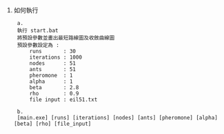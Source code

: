 1. 如何執行

		a. 
		執行 start.bat 
		將預設參數並畫出最短路線圖及收斂曲線圖
		預設參數設定為 :
			runs       : 30
			iterations : 1000
			nodes      : 51
			ants       : 51
			pheromone  : 1
			alpha      : 1
			beta       : 2.8
			rho        : 0.9
			file input : eil51.txt

		b.
		[main.exe] [runs] [iterations] [nodes] [ants] [pheromone] [alpha] [beta] [rho] [file_input]
		


		

